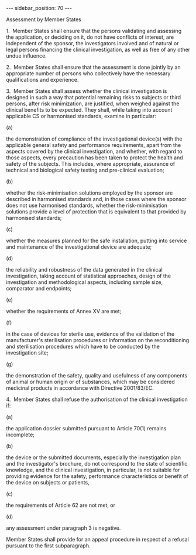 
<meta data-rh="true" name="docsearch:language" content="en">
<meta data-rh="true" name="docsearch:version" content="current">
<meta data-rh="true" name="docsearch:docusaurus_tag" content="docs-default-current">
        ---
sidebar_position: 70
---
           <p class="stitle-article-norm">Assessment by Member&nbsp;States</p>
   <p class="norm">1.&nbsp;&nbsp;Member&nbsp;States shall ensure that 
the persons validating and assessing the application, or deciding on it,
 do not have conflicts of interest, are independent of the sponsor, the 
investigators involved and of natural or legal persons financing the 
clinical investigation, as well as free of any other undue influence.</p>
   <p class="norm">2.&nbsp;&nbsp;Member&nbsp;States shall ensure that 
the assessment is done jointly by an appropriate number of persons who 
collectively have the necessary qualifications and experience.</p>
   <p class="norm">3.&nbsp;&nbsp;Member&nbsp;States shall assess whether
 the clinical investigation is designed in such a way that potential 
remaining risks to subjects or third persons, after risk minimization, 
are justified, when weighed against the clinical benefits to be 
expected. They shall, while taking into account applicable CS or 
harmonised standards, examine in particular:</p>
   <div class="grid-container grid-list">
      <div class="list grid-list-column-1">
         <span>(a)&nbsp;</span>
      </div>
      <div class="grid-list-column-2">
         <p class="norm">the demonstration of compliance of the 
investigational device(s) with the applicable general safety and 
performance requirements, apart from the aspects covered by the clinical
 investigation, and whether, with regard to those aspects, every 
precaution has been taken to protect the health and safety of the 
subjects. This includes, where appropriate, assurance of technical and 
biological safety testing and pre-clinical evaluation;</p>
      </div>
   </div>
   <div class="grid-container grid-list">
      <div class="list grid-list-column-1">
         <span>(b)&nbsp;</span>
      </div>
      <div class="grid-list-column-2">
         <p class="norm">whether the risk-minimisation solutions 
employed by the sponsor are described in harmonised standards and, in 
those cases where the sponsor does not use harmonised standards, whether
 the risk-minimisation solutions provide a level of protection that is 
equivalent to that provided by harmonised standards;</p>
      </div>
   </div>
   <div class="grid-container grid-list">
      <div class="list grid-list-column-1">
         <span>(c)&nbsp;</span>
      </div>
      <div class="grid-list-column-2">
         <p class="norm">whether the measures planned for the safe 
installation, putting into service and maintenance of the 
investigational device are adequate;</p>
      </div>
   </div>
   <div class="grid-container grid-list">
      <div class="list grid-list-column-1">
         <span>(d)&nbsp;</span>
      </div>
      <div class="grid-list-column-2">
         <p class="norm">the reliability and robustness of the data 
generated in the clinical investigation, taking account of statistical 
approaches, design of the investigation and methodological aspects, 
including sample size, comparator and endpoints;</p>
      </div>
   </div>
   <div class="grid-container grid-list">
      <div class="list grid-list-column-1">
         <span>(e)&nbsp;</span>
      </div>
      <div class="grid-list-column-2">
         <p class="norm">whether the requirements of Annex&nbsp;XV are met;</p>
      </div>
   </div>
   <div class="grid-container grid-list">
      <div class="list grid-list-column-1">
         <span>(f)&nbsp;</span>
      </div>
      <div class="grid-list-column-2">
         <p class="norm">in the case of devices for sterile use, 
evidence of the validation of the manufacturer's sterilisation 
procedures or information on the reconditioning and sterilisation 
procedures which have to be conducted by the investigation site;</p>
      </div>
   </div>
   <div class="grid-container grid-list">
      <div class="list grid-list-column-1">
         <span>(g)&nbsp;</span>
      </div>
      <div class="grid-list-column-2">
         <p class="norm">the demonstration of the safety, quality and 
usefulness of any components of animal or human origin or of substances,
 which may be considered medicinal products in accordance with 
Directive&nbsp;2001/83/EC.</p>
      </div>
   </div>
   <p class="norm">4.&nbsp;&nbsp;Member&nbsp;States shall refuse the authorisation of the clinical investigation if:</p>
   <div class="grid-container grid-list">
      <div class="list grid-list-column-1">
         <span>(a)&nbsp;</span>
      </div>
      <div class="grid-list-column-2">
         <p class="norm">the application dossier submitted pursuant to Article&nbsp;70(1) remains incomplete;</p>
      </div>
   </div>
   <div class="grid-container grid-list">
      <div class="list grid-list-column-1">
         <span>(b)&nbsp;</span>
      </div>
      <div class="grid-list-column-2">
         <p class="norm">the device or the submitted documents, 
especially the investigation plan and the investigator's brochure, do 
not correspond to the state of scientific knowledge, and the clinical 
investigation, in particular, is not suitable for providing evidence for
 the safety, performance characteristics or benefit of the device on 
subjects or patients,</p>
      </div>
   </div>
   <div class="grid-container grid-list">
      <div class="list grid-list-column-1">
         <span>(c)&nbsp;</span>
      </div>
      <div class="grid-list-column-2">
         <p class="norm">the requirements of Article&nbsp;62 are not met, or</p>
      </div>
   </div>
   <div class="grid-container grid-list">
      <div class="list grid-list-column-1">
         <span>(d)&nbsp;</span>
      </div>
      <div class="grid-list-column-2">
         <p class="norm">any assessment under paragraph&nbsp;3 is negative.</p>
      </div>
   </div>
   <p class="norm">Member&nbsp;States shall provide for an appeal procedure in respect of a refusal pursuant to the first subparagraph.</p>